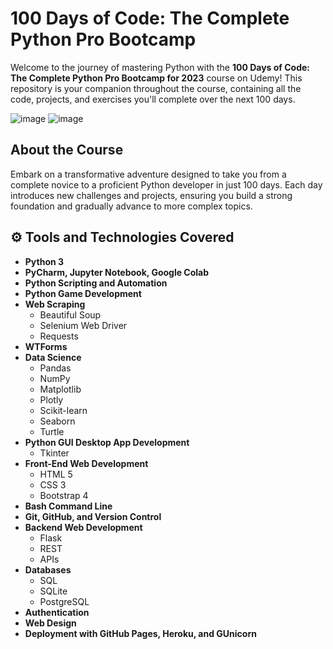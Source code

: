 # 100 Days of Code: The Complete Python Pro Bootcamp 

Welcome to the journey of mastering Python with the **100 Days of Code: The Complete Python Pro Bootcamp for 2023** course on Udemy! This repository is your companion throughout the course, containing all the code, projects, and exercises you'll complete over the next 100 days.

![image](https://github.com/nupoorkedare2002/100DAYSOFCODE_PYTHON/assets/143624372/f35e3c46-cd60-4c01-97f9-bf6d09a8c4f4)
![image](https://github.com/user-attachments/assets/0c7207ec-8b88-44a9-b46a-259525a1f325)


## About the Course

Embark on a transformative adventure designed to take you from a complete novice to a proficient Python developer in just 100 days. Each day introduces new challenges and projects, ensuring you build a strong foundation and gradually advance to more complex topics.

## ⚙ Tools and Technologies Covered

- **Python 3**
- **PyCharm, Jupyter Notebook, Google Colab**
- **Python Scripting and Automation**
- **Python Game Development**
- **Web Scraping**
  - Beautiful Soup
  - Selenium Web Driver
  - Requests
- **WTForms**
- **Data Science**
  - Pandas
  - NumPy
  - Matplotlib
  - Plotly
  - Scikit-learn
  - Seaborn
  - Turtle
- **Python GUI Desktop App Development**
  - Tkinter
- **Front-End Web Development**
  - HTML 5
  - CSS 3
  - Bootstrap 4
- **Bash Command Line**
- **Git, GitHub, and Version Control**
- **Backend Web Development**
  - Flask
  - REST
  - APIs
- **Databases**
  - SQL
  - SQLite
  - PostgreSQL
- **Authentication**
- **Web Design**
- **Deployment with GitHub Pages, Heroku, and GUnicorn**



